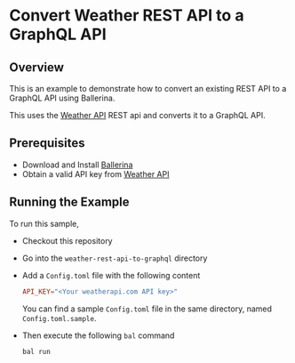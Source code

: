 # Convert Weather REST API to a GraphQL API

## Overview

This is an example to demonstrate how to convert an existing REST API to a GraphQL API using Ballerina.

This uses the [Weather API](https://www.weatherapi.com/) REST api and converts it to a GraphQL API.

## Prerequisites

- Download and Install [Ballerina](https://ballerina.io/downloads/)
- Obtain a valid API key from [Weather API](https://www.weatherapi.com/)

## Running the Example

To run this sample,

- Checkout this repository
- Go into the `weather-rest-api-to-graphql` directory
- Add a `Config.toml` file with the following content

  ```toml
  API_KEY="<Your weatherapi.com API key>"
  ```

  You can find a sample `Config.toml` file in the same directory, named `Config.toml.sample`.

- Then execute the following `bal` command

  ```shell
  bal run
  ```
